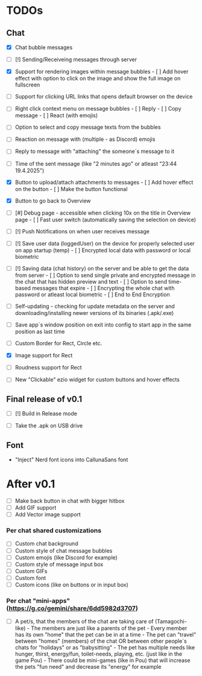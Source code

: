 # TODOs

## Chat
- [x] Chat bubble messages
- [ ] [!] Sending/Receiveing messages through server
- [x] Support for rendering images within message bubbles
        - [ ] Add hover effect with option to click on the image
                and show the full image on fullscreen
- [ ] Support for clicking URL links that opens default browser
        on the device
- [ ] Right click context menu on message bubbles
      - [ ] Reply
      - [ ] Copy message
      - [ ] React (with emojis)
- [ ] Option to select and copy message texts from the bubbles
- [ ] Reaction on message with (multiple - as Discord) emojis
- [ ] Reply to message with "attaching" the someone`s message to it
- [ ] Time of the sent message (like "2 minutes ago" or atleast "23:44 19.4.2025")
- [x] Button to upload/attach attachments to messages
        - [ ] Add hover effect on the button
        - [ ] Make the button functional
- [x] Button to go back to Overview
- [ ] [#] Debug page - accessible when clicking 10x on the title in Overview page
            - [ ] Fast user switch (automatically saving the selection on device)
- [ ] [!] Push Notifications on when user receives message
- [ ] [!] Save user data (loggedUser) on the device for properly selected user
            on app startup (temp)
          - [ ] Encrypted local data with password or local biometric
- [ ] [!] Saving data (chat history) on the server and be able
        to get the data from server
          - [ ] Option to send single private and encrypted message in the chat
                  that has hidden preview and text
          - [ ] Option to send time-based messages that expire
          - [ ] Encrypting the whole chat with password or atleast local biometric
          - [ ] End to End Encryption
- [ ] Self-updating - checking for update metadata on the server
        and downloading/installing newer versions of its binaries (.apk/.exe)
- [ ] Save app`s window position on exit into config to
        start app in the same position as last time

- [ ] Custom Border for Rect, Circle etc.
- [x] Image support for Rect
- [ ] Roudness support for Rect
- [ ] New "Clickable" ezio widget for custom buttons and hover effects

## Final release of v0.1
- [ ] [!] Build in Release mode
- [ ] Take the .apk on USB drive


## Font
- "Inject" Nerd font icons into CallunaSans font


# After v0.1
- [ ] Make back button in chat with bigger hitbox
- [ ] Add GIF support
- [ ] Add Vector image support

### Per chat shared customizations
- [ ] Custom chat background
- [ ] Custom style of chat message bubbles
- [ ] Custom emojis (like Discord for example)
- [ ] Custom style of message input box
- [ ] Custom GIFs
- [ ] Custom font
- [ ] Custom icons (like on buttons or in input box)

### Per chat "mini-apps" (https://g.co/gemini/share/6dd5982d3707)
- [ ] A pet/s, that the members of the chat are taking care of (Tamagochi-like)
        - The members are just like a parents of the pet
        - Every member has its own "home" that the pet can be in
            at a time
        - The pet can "travel" between "homes" (members) of the chat
            OR between other people`s chats for "holidays" or as "babysitting"
        - The pet has multiple needs like hunger, thirst, energy/fun, toilet-needs,
            playing, etc. (just like in the game Pou)
            - There could be mini-games (like in Pou) that will increase
                the pets "fun need" and decrease its "energy" for example
